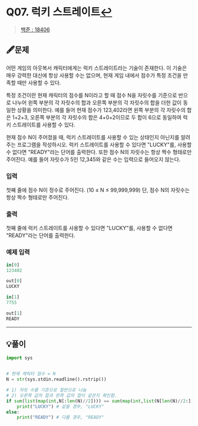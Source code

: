 # Q07. 럭키 스트레이트[↩](../this_is_codingtest)
> [백준 : 18406](https://www.acmicpc.net/problem/18406)

## 🖋️문제
어떤 게임의 아웃복서 캐릭터에게는 럭키 스트레이트라는 기술이 존재한다. 이 기술은 매우 강력한 대신에 항상 사용할 수는 없으며, 현재 게임 내에서 점수가 특정 조건을 만족할 때만 사용할 수 있다.

특정 조건이란 현재 캐릭터의 점수를 N이라고 할 때 점수 N을 자릿수를 기준으로 반으로 나누어 왼쪽 부분의 각 자릿수의 합과 오른쪽 부분의 각 자릿수의 합을 더한 값이 동일한 상황을 의미한다. 예를 들어 현재 점수가 123,402라면 왼쪽 부분의 각 자릿수의 합은 1+2+3, 오른쪽 부분의 각 자릿수의 합은 4+0+2이므로 두 합이 6으로 동일하여 럭키 스트레이트를 사용할 수 있다.

현재 점수 N이 주어졌을 때, 럭키 스트레이트를 사용할 수 있는 상태인지 아닌지를 알려주는 프로그램을 작성하시오. 럭키 스트레이트를 사용할 수 있다면 "LUCKY"를, 사용할 수 없다면 "READY"라는 단어를 출력한다. 또한 점수 N의 자릿수는 항상 짝수 형태로만 주어진다. 예를 들어 자릿수가 5인 12,345와 같은 수는 입력으로 들어오지 않는다.

### 입력
첫째 줄에 점수 N이 정수로 주어진다. (10 ≤ N ≤ 99,999,999) 단, 점수 N의 자릿수는 항상 짝수 형태로만 주어진다.

### 출력
첫째 줄에 럭키 스트레이트를 사용할 수 있다면 "LUCKY"를, 사용할 수 없다면 "READY"라는 단어를 출력한다.

### 예제 입력

```python
in[0]
123402

out[0]
LUCKY

in[1]
7755

out[1]
READY

```

---

## 💡풀이
```python
import sys


# 현재 캐릭터 점수 = N
N = str(sys.stdin.readline().rstrip())

# 1) 자릿 수를 기준으로 절반으로 나눔
# 2) 오른쪽 값의 합과 왼쪽 값의 합이 같은지 확인함.
if sum(list(map(int,N[:len(N)//2]))) == sum(map(int,list(N[len(N)//2:]))):
    print("LUCKY") # 같을 경우, "LUCKY"
else:
    print("READY") # 다를 경우, "READY"
```